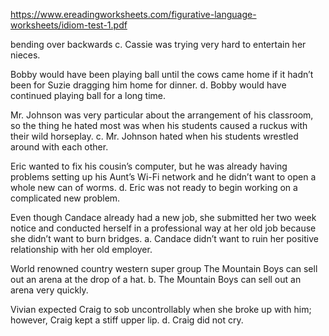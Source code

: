 
https://www.ereadingworksheets.com/figurative-language-worksheets/idiom-test-1.pdf

bending over backwards
c. Cassie was trying very hard to entertain her nieces.

Bobby would have been playing ball until the cows came home if it hadn’t been for Suzie dragging him home for dinner.
d. Bobby would have continued playing ball for a long time.

Mr. Johnson was very particular about the arrangement of his classroom, so the thing he hated most was when his students caused a ruckus with their wild horseplay.
c. Mr. Johnson hated when his students wrestled around with each other.

Eric wanted to fix his cousin’s computer, but he was already having problems setting up his Aunt’s Wi-Fi network and he didn’t want to open a whole new can of worms.
d. Eric was not ready to begin working on a complicated new problem.

Even though Candace already had a new job, she submitted her two week notice and conducted herself in a professional way at her old job because she didn’t want to burn bridges.
a. Candace didn’t want to ruin her positive relationship with her old employer.

World renowned country western super group The Mountain Boys can sell out an arena at the drop of a hat.
b. The Mountain Boys can sell out an arena very quickly.

Vivian expected Craig to sob uncontrollably when she broke up with him; however, Craig kept a stiff upper lip.
d. Craig did not cry.

